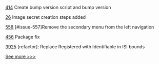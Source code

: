 
[414](https://github.com/hyperledger-labs/fablo/pull/414) Create bump version script and bump version

[26](https://github.com/hyperledger-labs/fabric-ansible-collection/pull/26) Image secret creation steps added

[558](https://github.com/hyperledger/cello/pull/558) [#issue-557]Remove the secondary menu from the left navigation

[456](https://github.com/hyperledger-labs/blockchain-explorer/pull/456) Package fix

[3925](https://github.com/hyperledger/iroha/pull/3925) [refactor]: Replace Registered with Identifiable in ISI bounds


[See more >>>](https://start-here.hyperledger.org/pull-requests)
